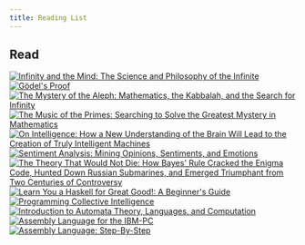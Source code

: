 ```yaml
---
title: Reading List
---
```




<div id="gr_grid_widget_1515028416">
<h2>Read</h2>
<div class="gr_grid_container">
<div class="gr_grid_book_container"><a title="Infinity and the Mind: The Science and Philosophy of the Infinite" rel="nofollow" href="https://www.goodreads.com/book/show/274050.Infinity_and_the_Mind"><img alt="Infinity and the Mind: The Science and Philosophy of the Infinite" border="0" src="https://images.gr-assets.com/books/1347508303m/274050.jpg" /></a></div>
<div class="gr_grid_book_container"><a title="Gödel's Proof" rel="nofollow" href="https://www.goodreads.com/book/show/695429.G_del_s_Proof"><img alt="Gödel's Proof" border="0" src="https://images.gr-assets.com/books/1410131135m/695429.jpg" /></a></div>
<div class="gr_grid_book_container"><a title="The Mystery of the Aleph: Mathematics, the Kabbalah, and the Search for Infinity" rel="nofollow" href="https://www.goodreads.com/book/show/5786.The_Mystery_of_the_Aleph"><img alt="The Mystery of the Aleph: Mathematics, the Kabbalah, and the Search for Infinity" border="0" src="https://images.gr-assets.com/books/1388273031m/5786.jpg" /></a></div>
<div class="gr_grid_book_container"><a title="The Music of the Primes: Searching to Solve the Greatest Mystery in Mathematics" rel="nofollow" href="https://www.goodreads.com/book/show/208916.The_Music_of_the_Primes"><img alt="The Music of the Primes: Searching to Solve the Greatest Mystery in Mathematics" border="0" src="https://images.gr-assets.com/books/1438293838m/208916.jpg" /></a></div>
<div class="gr_grid_book_container"><a title="On Intelligence: How a New Understanding of the Brain Will Lead to the Creation of Truly Intelligent Machines" rel="nofollow" href="https://www.goodreads.com/book/show/27539.On_Intelligence"><img alt="On Intelligence: How a New Understanding of the Brain Will Lead to the Creation of Truly Intelligent Machines" border="0" src="https://images.gr-assets.com/books/1441230921m/27539.jpg" /></a></div>
<div class="gr_grid_book_container"><a title="Sentiment Analysis: Mining Opinions, Sentiments, and Emotions" rel="nofollow" href="https://www.goodreads.com/book/show/25628320-sentiment-analysis"><img alt="Sentiment Analysis: Mining Opinions, Sentiments, and Emotions" border="0" src="https://images.gr-assets.com/books/1432945574m/25628320.jpg" /></a></div>
<div class="gr_grid_book_container"><a title="The Theory That Would Not Die: How Bayes' Rule Cracked the Enigma Code, Hunted Down Russian Submarines, and Emerged Triumphant from Two Centuries of Controversy" rel="nofollow" href="https://www.goodreads.com/book/show/10672848-the-theory-that-would-not-die"><img alt="The Theory That Would Not Die: How Bayes' Rule Cracked the Enigma Code, Hunted Down Russian Submarines, and Emerged Triumphant from Two Centuries of Controversy" border="0" src="https://images.gr-assets.com/books/1328848187m/10672848.jpg" /></a></div>
<div class="gr_grid_book_container"><a title="Learn You a Haskell for Great Good!: A Beginner's Guide" rel="nofollow" href="https://www.goodreads.com/book/show/9282423-learn-you-a-haskell-for-great-good"><img alt="Learn You a Haskell for Great Good!: A Beginner's Guide" border="0" src="https://images.gr-assets.com/books/1328753505m/9282423.jpg" /></a></div>
<div class="gr_grid_book_container"><a title="Programming Collective Intelligence" rel="nofollow" href="https://www.goodreads.com/book/show/15854075-programming-collective-intelligence"><img alt="Programming Collective Intelligence" border="0" src="https://images.gr-assets.com/books/1346167259m/15854075.jpg" /></a></div>
<div class="gr_grid_book_container"><a title="Introduction to Automata Theory, Languages, and Computation" rel="nofollow" href="https://www.goodreads.com/book/show/1384026.Introduction_to_Automata_Theory_Languages_and_Computation"><img alt="Introduction to Automata Theory, Languages, and Computation" border="0" src="https://images.gr-assets.com/books/1387668734m/1384026.jpg" /></a></div>
<div class="gr_grid_book_container"><a title="Assembly Language for the IBM-PC" rel="nofollow" href="https://www.goodreads.com/book/show/1450315.Assembly_Language_for_the_IBM_PC"><img alt="Assembly Language for the IBM-PC" border="0" src="https://images.gr-assets.com/books/1266805934m/1450315.jpg" /></a></div>
<div class="gr_grid_book_container"><a title="Assembly Language: Step-By-Step" rel="nofollow" href="https://www.goodreads.com/book/show/1238798.Assembly_Language"><img alt="Assembly Language: Step-By-Step" border="0" src="https://images.gr-assets.com/books/1387666743m/1238798.jpg" /></a></div>
<br style="clear: both"/><br/>
</div>
</div>

<!-- <image src="/images/books/the_origin_of_consciousness_in_the_break_down_of_the_bicameral_mind.jpg" width="170" height="230"/>
<image src="/images/books/godel_escher_bach.jpg" width="170" height="230"/>
<image src="/images/books/the_science_of_fractal_images.jpg" width="170" height="230"/>
<image src="/images/books/i_am_a_strange_loop.jpg" width="170" height="230"/>
<image src="/images/books/infinite_and_the_mind.jpg" width="170" height="230"/>
<image src="/images/books/godels_proof.jpg" width="170" height="230"/>
<image src="/images/books/the_mystery_of_the_aleph.jpg" width="170" height="230"/>
<image src="/images/books/the_music_of_the_primes.jpg" width="170" height="230"/>
<image src="/images/books/on_intelligence.jpg" width="170" height="230"/>
<image src="/images/books/sentiment_analysis_bing_liu.jpg" width="170" height="230"/>
<image src="/images/books/the_theory_that_would_not_die.jpg" width="170" height="230"/>
<image src="/images/books/learn_you_a_haskell.jpg" width="170" height="230"/>
<image src="/images/books/collective_intelligence.jpg" width="170" height="230"/>
<image src="/images/books/神经网络与机器学习.jpg" width="170" height="230"/>
<image src="/images/books/introduction_to_automata_theory.jpg" width="170" height="230"/>
<image src="/images/books/assembly_language_for_the_ibm_pc.jpg" width="170" height="230"/>
<image src="/images/books/assembly_language_step_by_step.jpg" width="170" height="230"/> -->
